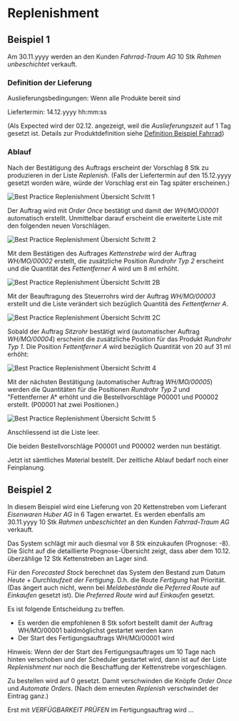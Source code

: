 # Replenishment

## Beispiel 1
Am 30.11.yyyy werden an den Kunden *Fahrrad-Traum AG* 10 Stk *Rahmen unbeschichtet* verkauft.

### Definition der Lieferung
Auslieferungsbedingungen: Wenn alle Produkte bereit sind

Liefertermin: 14.12.yyyy hh:mm:ss

(Als Expected wird der 02.12. angezeigt, weil die *Auslieferungszeit* auf 1 Tag gesetzt ist. Details zur Produktdefinition siehe [Definition Beispiel Fahrrad](Best-Practice-Definition-Beispiel-Fahrrad.md))

### Ablauf

Nach der Bestätigung des Auftrags erscheint der Vorschlag 8 Stk zu produzieren in der Liste *Replenish*.
(Falls der Liefertermin auf den 15.12.yyyy gesetzt worden wäre, würde der Vorschlag erst ein Tag später erscheinen.)

![Best Practice Replenishment Übersicht Schritt 1](assets/Best%20Practice%20Replenishment%20%C3%9Cbersicht%20Schritt%201.svg)

Der Auftrag wird mit *Order Once* bestätigt und damit der *WH/MO/00001* automatisch erstellt. Unmittelbar darauf erscheint die erweiterte Liste mit den folgenden neuen Vorschlägen.

![Best Practice Replenishment Übersicht Schritt 2](assets/Best%20Practice%20Replenishment%20%C3%9Cbersicht%20Schritt%202.svg)

Mit dem Bestätigen des Auftrages *Kettenstrebe* wird der Auftrag *WH/MO/00002* erstellt, die  zusätzliche Position *Rundrohr Typ 2* erscheint und die Quantität des *Fettentferner A* wird um 8 ml erhöht.

![Best Practice Replenishment Übersicht Schritt 2B](assets/Best%20Practice%20Replenishment%20%C3%9Cbersicht%20Schritt%202B.svg)

Mit der Beauftragung des Steuerrohrs wird der Auftrag *WH/MO/00003* erstellt und die Liste verändert sich bezüglich Quantitä des *Fettentferner A*.

![Best Practice Replenishment Übersicht Schritt 2C](assets/Best%20Practice%20Replenishment%20%C3%9Cbersicht%20Schritt%202C.svg)

Sobald der Auftrag *Sitzrohr* bestätigt wird (automatischer Auftrag *WH/MO/00004*) erscheint die zusätzliche Position für das Produkt *Rundrohr Typ 1*. Die Position *Fettentferner A* wird bezüglich Quantität von 20 auf 31 ml erhöht:

![Best Practice Replenishment Übersicht Schritt 4](assets/Best%20Practice%20Replenishment%20%C3%9Cbersicht%20Schritt%204.svg)

Mit der nächsten Bestätigung (automatischer Auftrag *WH/MO/00005*) werden die Quantitäten für die Positionen *Rundrohr Typ 2* und "Fettentferner A* erhöht und die Bestellvorschläge P00001 und P00002 erstellt. (P00001 hat zwei Positionen.)

![Best Practice Replenishment Übersicht Schritt 5](assets/Best%20Practice%20Replenishment%20%C3%9Cbersicht%20Schritt%205.svg)

Anschliessend ist die Liste leer.

Die beiden Bestellvorschläge P00001 und P00002 werden nun bestätigt.

Jetzt ist sämtliches Material bestellt. Der zeitliche Ablauf bedarf noch einer Feinplanung.

## Beispiel 2
In diesem Beispiel wird eine Lieferung von 20 Kettenstreben vom Lieferant *Eisenwaren Huber AG* in 6 Tagen erwartet. Es werden ebenfalls am 30.11.yyyy 10 Stk *Rahmen unbeschichtet* an den Kunden *Fahrrad-Traum AG* verkauft.

Das System schlägt mir auch diesmal vor 8 Stk einzukaufen (Prognose: -8). Die Sicht auf die detaillierte Prognose-Übersicht zeigt, dass aber dem 10.12. überzählige 12 Stk Kettenstreben an Lager sind.

Für den *Forecasted Stock* berechnet das System den Bestand zum Datum *Heute + Durchlaufzeit der Fertigung*. D.h. die Route *Fertigung* hat Priorität. (Das ängert auch nicht, wenn bei *Meldebestände* die *Peferred Route* auf *Einkaufen* gesetzt ist).
Die *Preferred Route* wird auf *Einkaufen* gesetzt.

Es ist folgende Entscheidung zu treffen.
- Es werden die empfohlenen 8 Stk sofort bestellt damit der Auftrag WH/MO/00001 baldmöglichst gestartet werden kann
- Der Start des Fertigungsauftrags WH/MO/00001 wird

Hinweis: Wenn der der Start des Fertigungsauftrages um 10 Tage nach hinten verschoben und der Scheduler gestartet wird, dann ist auf der Liste *Replenishment* nur noch die Beschaffung der Kettenstrebe vorgeschlagen.

Zu bestellen wird auf 0 gesetzt. Damit verschwinden die Knöpfe *Order Once* und *Automate Orders*. (Nach dem erneuten *Replenish* verschwindet der Eintrag ganz.)

Erst mit *VERFÜGBARKEIT PRÜFEN* im Fertigungsauftrag wird ...


